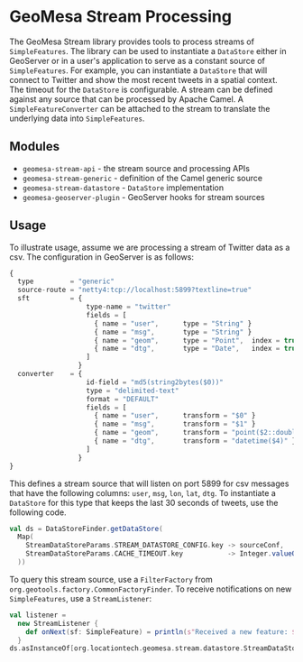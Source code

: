 # GeoMesa Stream Processing

The GeoMesa Stream library provides tools to process streams of
`SimpleFeatures`.  The library can be used to instantiate a
`DataStore` either in GeoServer or in a user's application to serve
as a constant source of `SimpleFeatures`.  For example, you
can instantiate a `DataStore` that will connect to Twitter and
show the most recent tweets in a spatial context.  The timeout for
the `DataStore` is configurable.  A stream can be defined against
any source that can be processed by Apache Camel.  A `SimpleFeatureConverter`
can be attached to the stream to translate the underlying data into
`SimpleFeatures`.

## Modules
 * `geomesa-stream-api` - the stream source and processing APIs
 * `geomesa-stream-generic` - definition of the Camel generic source
 * `geomesa-stream-datastore` - `DataStore` implementation
 * `geomesa-geoserver-plugin` - GeoServer hooks for stream sources
 
## Usage

To illustrate usage, assume we are processing a stream of Twitter data
as a csv.  The configuration in GeoServer is as follows:


```javascript
{
  type         = "generic"
  source-route = "netty4:tcp://localhost:5899?textline=true"
  sft          = {
                   type-name = "twitter"
                   fields = [
                     { name = "user",      type = "String" }
                     { name = "msg",       type = "String" }
                     { name = "geom",      type = "Point",  index = true, srid = 4326, default = true }
                     { name = "dtg",       type = "Date",   index = true }
                   ]
                 }
  converter    = {
                   id-field = "md5(string2bytes($0))"
                   type = "delimited-text"
                   format = "DEFAULT"
                   fields = [
                     { name = "user",      transform = "$0" }
                     { name = "msg",       transform = "$1" }
                     { name = "geom",      transform = "point($2::double, $3::double)" }
                     { name = "dtg",       transform = "datetime($4)" }
                   ]
                 }
}
```   

This defines a stream source that will listen on port 5899 for csv messages
that have the  following columns: `user`, `msg`, `lon`, `lat`, `dtg`.  To instantiate
a `DataStore` for this type that keeps the last 30 seconds of tweets, use the following code.

```scala
val ds = DataStoreFinder.getDataStore(
  Map(
    StreamDataStoreParams.STREAM_DATASTORE_CONFIG.key -> sourceConf,
    StreamDataStoreParams.CACHE_TIMEOUT.key           -> Integer.valueOf(30)
  ))
```

To query this stream source, use a `FilterFactory` from `org.geotools.factory.CommonFactoryFinder`.
To receive notifications on new `SimpleFeatures`, use a `StreamListener`:

```scala
val listener = 
  new StreamListener {
    def onNext(sf: SimpleFeature) = println(s"Received a new feature: ${sf.getID}")
  }
ds.asInstanceOf[org.locationtech.geomesa.stream.datastore.StreamDataStore].registerListener(listener)
```    